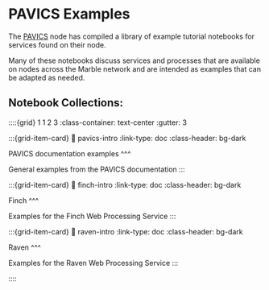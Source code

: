 # PAVICS Examples

The [PAVICS](https://pavics.ouranos.ca/) node has compiled a library of example tutorial notebooks for services
found on their node.

Many of these notebooks discuss services and processes that are available on nodes across the Marble network and are 
intended as examples that can be adapted as needed.

## Notebook Collections:

::::{grid} 1 1 2 3
:class-container: text-center
:gutter: 3

:::{grid-item-card}
:link: pavics-intro
:link-type: doc
:class-header: bg-dark

PAVICS documentation examples
^^^

General examples from the PAVICS documentation
:::

:::{grid-item-card}
:link: finch-intro
:link-type: doc
:class-header: bg-dark

Finch
^^^

Examples for the Finch Web Processing Service 
:::

:::{grid-item-card}
:link: raven-intro
:link-type: doc
:class-header: bg-dark

Raven
^^^

Examples for the Raven Web Processing Service 
:::

::::